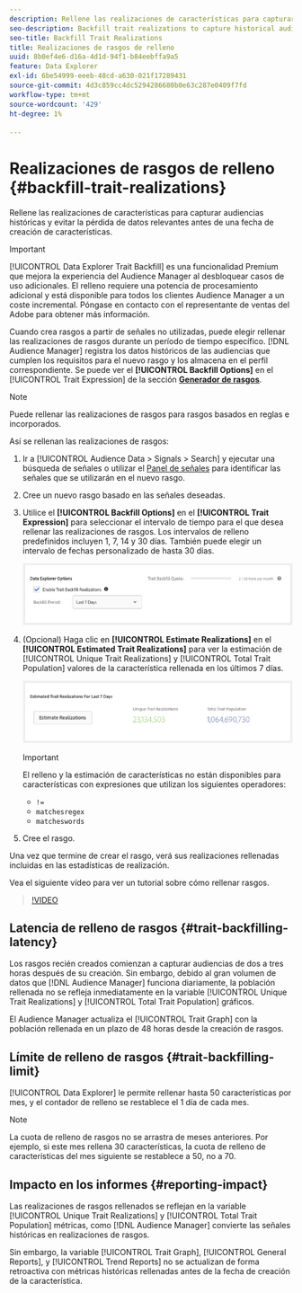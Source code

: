```yaml
---
description: Rellene las realizaciones de características para capturar audiencias históricas y evitar la pérdida de datos relevantes antes de una fecha de creación de características.
seo-description: Backfill trait realizations to capture historical audiences and avoid loss of relevant data prior to a trait creation date.
seo-title: Backfill Trait Realizations
title: Realizaciones de rasgos de relleno
uuid: 8b0ef4e6-d16a-4d1d-94f1-b84eebffa9a5
feature: Data Explorer
exl-id: 6be54999-eeeb-48cd-a630-021f17289431
source-git-commit: 4d3c859cc4dc5294286680b0e63c287e0409f7fd
workflow-type: tm+mt
source-wordcount: '429'
ht-degree: 1%

---
```


# Realizaciones de rasgos de relleno {#backfill-trait-realizations}

Rellene las realizaciones de características para capturar audiencias históricas y evitar la pérdida de datos relevantes antes de una fecha de creación de características.

>[!IMPORTANT]
>
>[!UICONTROL Data Explorer Trait Backfill] es una funcionalidad Premium que mejora la experiencia del Audience Manager al desbloquear casos de uso adicionales. El relleno requiere una potencia de procesamiento adicional y está disponible para todos los clientes Audience Manager a un coste incremental. Póngase en contacto con el representante de ventas del Adobe para obtener más información.

Cuando crea rasgos a partir de señales no utilizadas, puede elegir rellenar las realizaciones de rasgos durante un período de tiempo específico. [!DNL Audience Manager] registra los datos históricos de las audiencias que cumplen los requisitos para el nuevo rasgo y los almacena en el perfil correspondiente. Se puede ver el **[!UICONTROL Backfill Options]** en el [!UICONTROL Trait Expression] de la sección **[Generador de rasgos](../../features/traits/about-trait-builder.md)**.

>[!NOTE]
>
>Puede rellenar las realizaciones de rasgos para rasgos basados en reglas e incorporados.

Así se rellenan las realizaciones de rasgos:

1. Ir a [!UICONTROL Audience Data > Signals > Search] y ejecutar una búsqueda de señales o utilizar el [Panel de señales](../../features/data-explorer/data-explorer-signals-dashboard.md) para identificar las señales que se utilizarán en el nuevo rasgo.
1. Cree un nuevo rasgo basado en las señales deseadas.
1. Utilice el **[!UICONTROL Backfill Options]** en el **[!UICONTROL Trait Expression]** para seleccionar el intervalo de tiempo para el que desea rellenar las realizaciones de rasgos. Los intervalos de relleno predefinidos incluyen 1, 7, 14 y 30 días. También puede elegir un intervalo de fechas personalizado de hasta 30 días.

   ![relleno de rasgos](assets/signals-trait-backfill.png)

1. (Opcional) Haga clic en **[!UICONTROL Estimate Realizations]** en el **[!UICONTROL Estimated Trait Realizations]** para ver la estimación de [!UICONTROL Unique Trait Realizations] y [!UICONTROL Total Trait Population] valores de la característica rellenada en los últimos 7 días.

   ![estimate-trait-realizations](assets/estimate-trait-realizations.png)

   >[!IMPORTANT]
   >
   >El relleno y la estimación de características no están disponibles para características con expresiones que utilizan los siguientes operadores:
   >    * `!=`
   >    * `matchesregex`
   >    * `matcheswords`

1. Cree el rasgo.

Una vez que termine de crear el rasgo, verá sus realizaciones rellenadas incluidas en las estadísticas de realización.

Vea el siguiente vídeo para ver un tutorial sobre cómo rellenar rasgos.

>[!VIDEO](https://video.tv.adobe.com/v/25169/)

## Latencia de relleno de rasgos {#trait-backfilling-latency}

Los rasgos recién creados comienzan a capturar audiencias de dos a tres horas después de su creación. Sin embargo, debido al gran volumen de datos que [!DNL Audience Manager] funciona diariamente, la población rellenada no se refleja inmediatamente en la variable [!UICONTROL Unique Trait Realizations] y [!UICONTROL Total Trait Population] gráficos.

El Audience Manager actualiza el [!UICONTROL Trait Graph] con la población rellenada en un plazo de 48 horas desde la creación de rasgos.

## Límite de relleno de rasgos {#trait-backfilling-limit}

[!UICONTROL Data Explorer] le permite rellenar hasta 50 características por mes, y el contador de relleno se restablece el 1 día de cada mes.

>[!NOTE]
>
>La cuota de relleno de rasgos no se arrastra de meses anteriores. Por ejemplo, si este mes rellena 30 características, la cuota de relleno de características del mes siguiente se restablece a 50, no a 70.

## Impacto en los informes {#reporting-impact}

Las realizaciones de rasgos rellenados se reflejan en la variable [!UICONTROL Unique Trait Realizations] y [!UICONTROL Total Trait Population] métricas, como [!DNL Audience Manager] convierte las señales históricas en realizaciones de rasgos.

Sin embargo, la variable [!UICONTROL Trait Graph], [!UICONTROL General Reports], y [!UICONTROL Trend Reports] no se actualizan de forma retroactiva con métricas históricas rellenadas antes de la fecha de creación de la característica.
